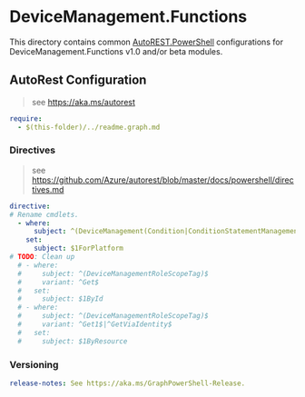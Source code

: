 # DeviceManagement.Functions

This directory contains common [AutoREST.PowerShell](https://github.com/Azure/autorest.powershell) configurations for DeviceManagement.Functions v1.0 and/or beta modules.

## AutoRest Configuration

> see <https://aka.ms/autorest>

``` yaml
require:
  - $(this-folder)/../readme.graph.md
```

### Directives

> see https://github.com/Azure/autorest/blob/master/docs/powershell/directives.md

``` yaml
directive:
# Rename cmdlets.
  - where:
      subject: ^(DeviceManagement(Condition|ConditionStatementManagementCondition|ConditionStatementManagementConditionStatement))$
    set:
      subject: $1ForPlatform
# TODO: Clean up
  # - where:
  #     subject: ^(DeviceManagementRoleScopeTag)$
  #     variant: ^Get$
  #   set:
  #     subject: $1ById
  # - where:
  #     subject: ^(DeviceManagementRoleScopeTag)$
  #     variant: ^Get1$|^GetViaIdentity$
  #   set:
  #     subject: $1ByResource
```

### Versioning

``` yaml
release-notes: See https://aka.ms/GraphPowerShell-Release.
```
